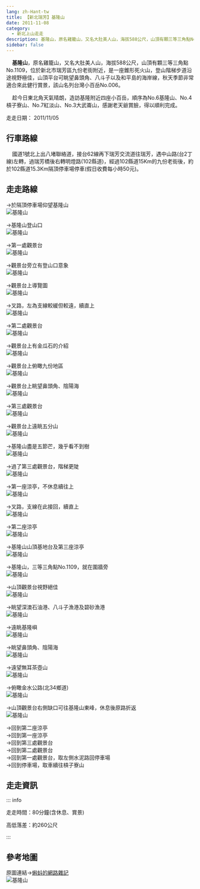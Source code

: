 ```yaml
---
lang: zh-Hant-tw
title: 【新北瑞芳】基隆山
date: 2011-11-08
category: 
  - 新北上山走走
description: 基隆山，原名雞籠山，又名大肚美人山，海拔588公尺，山頂有顆三等三角點No.1109，位於新北市瑞芳區九份老街附近，是一座錐形死火山，登山階梯步道沿途視野極佳，山頂平台可眺望鼻頭角、八斗子以及和平島的海岸線，秋天季節非常適合來此健行賞景，該山名列台灣小百岳No.006。
sidebar: false
---
```


    **基隆山**，原名雞籠山，又名大肚美人山，海拔588公尺，山頂有顆三等三角點No.1109，位於新北市瑞芳區九份老街附近，是一座錐形死火山，登山階梯步道沿途視野極佳，山頂平台可眺望鼻頭角、八斗子以及和平島的海岸線，秋天季節非常適合來此健行賞景，該山名列台灣小百岳No.006。  

<!-- more -->

    趁今日東北角天氣晴朗，造訪基隆附近四座小百岳，順序為No.6基隆山、No.4槓子寮山、No.7紅淡山、No.3大武崙山，感謝老天爺賞臉，得以順利完成。

走走日期： 2011/11/05

## 行車路線
    國道1號北上出八堵聯絡道，接台62線再下瑞芳交流道往瑞芳，遇中山路(台2丁線)左轉，過瑞芳橋後右轉明燈路(102縣道)，經過102縣道15Km的九份老街後，約於102縣道15.3Km隔頂停車場停車(假日收費每小時50元)。

## 走走路線
→於隔頂停車場仰望基隆山  
![基隆山](https://1013399.github.io/image-4/231/201992936_l.jpg)

→基隆山登山口  
![基隆山](https://1013399.github.io/image-4/231/201992946_l.jpg)

→第一處觀景台  
![基隆山](https://1013399.github.io/image-4/231/201992957_l.jpg)

→觀景台旁立有登山口意象  
![基隆山](https://1013399.github.io/image-4/231/201992925_l.jpg)

→觀景台上導覽圖  
![基隆山](https://1013399.github.io/image-4/231/201992963_l.jpg)

→叉路，左為支線較緩但較遠，續直上  
![基隆山](https://1013399.github.io/image-4/231/201992976_l.jpg)

→第二處觀景台  
![基隆山](https://1013399.github.io/image-4/231/201992984_l.jpg)

→觀景台上有金瓜石的介紹  
![基隆山](https://1013399.github.io/image-4/231/201993006_l.jpg)

→觀景台上俯瞰九份地區  
![基隆山](https://1013399.github.io/image-4/231/201992995_l.jpg)

→觀景台上眺望鼻頭角、陰陽海  
![基隆山](https://1013399.github.io/image-4/231/201993011_l.jpg)

→第三處觀景台  
![基隆山](https://1013399.github.io/image-4/231/201993019_l.jpg)

→觀景台上遠眺五分山  
![基隆山](https://1013399.github.io/image-4/231/201993024_l.jpg)

→基隆山盡是五節芒，幾乎看不到樹  
![基隆山](https://1013399.github.io/image-4/231/201993037_l.jpg)

→過了第三處觀景台，階梯更陡  
![基隆山](https://1013399.github.io/image-4/231/201993047_l.jpg)

→第一座涼亭，不休息續往上  
![基隆山](https://1013399.github.io/image-4/231/201993058_l.jpg)

→叉路，支線在此接回，續直上  
![基隆山](https://1013399.github.io/image-4/231/201993066_l.jpg)

→第二座涼亭  
![基隆山](https://1013399.github.io/image-4/231/201993075_l.jpg)

→基隆山山頂基地台及第三座涼亭  
![基隆山](https://1013399.github.io/image-4/231/201993081_l.jpg)

→基隆山，三等三角點No.1109，就在圍牆旁  
![基隆山](https://1013399.github.io/image-4/231/201993087_l.jpg)

→山頂觀景台視野絕佳  
![基隆山](https://1013399.github.io/image-4/231/201993107_l.jpg)

→眺望深澳石油港、八斗子漁港及碧砂漁港  
![基隆山](https://1013399.github.io/image-4/231/201993091_l.jpg)

→遠眺基隆嶼  
![基隆山](https://1013399.github.io/image-4/231/201993096_l.jpg)

→眺望鼻頭角、陰陽海  
![基隆山](https://1013399.github.io/image-4/231/201993114_l.jpg)

→遠望無耳茶壺山  
![基隆山](https://1013399.github.io/image-4/231/201992911_l.jpg)

→俯瞰金水公路(北34鄉道)  
![基隆山](https://1013399.github.io/image-4/231/201993122_l.jpg)

→山頂觀景台右側缺口可往基隆山東峰，休息後原路折返  
![基隆山](https://1013399.github.io/image-4/231/201993135_l.jpg)

→回到第二座涼亭  
→回到第一座涼亭  
→回到第三處觀景台  
→回到第二處觀景台  
→回到第一處觀景台，取左側水泥路回停車場  
→回到停車場，取車續往槓子寮山

## 走走資訊

::: info

走走時間：80分鐘(含休息、賞景)

高低落差：約260公尺

:::

## 參考地圖
原圖連結→[蝌蚪的網路雜記](http://www.tadpole.net.tw/2011/04/006.html)  
![基隆山](https://1013399.github.io/image-4/231/201993901_l.jpg)